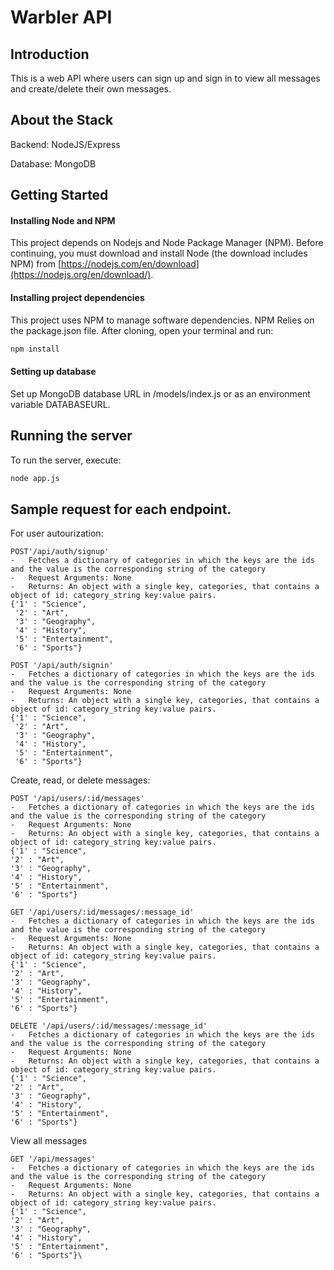 # Warbler API

## Introduction

This is a web API where users can sign up and sign in to view all messages and create/delete their own messages. 

## About the Stack

Backend: NodeJS/Express

Database: MongoDB

## Getting Started

#### Installing Node and NPM

This project depends on Nodejs and Node Package Manager (NPM). Before continuing, you must download and install Node (the download includes NPM) from [https://nodejs.com/en/download](https://nodejs.org/en/download/).

#### Installing project dependencies

This project uses NPM to manage software dependencies. NPM Relies on the package.json file. After cloning, open your terminal and run:

```bash
npm install
```

#### Setting up database

Set up MongoDB database URL in /models/index.js or as an environment variable DATABASEURL.

## Running the server

To run the server, execute:

```bash
node app.js
```

## Sample request for each endpoint. 

For user autourization:
```
POST'/api/auth/signup'
-	Fetches a dictionary of categories in which the keys are the ids and the value is the corresponding string of the category
-	Request Arguments: None
-	Returns: An object with a single key, categories, that contains a object of id: category_string key:value pairs.
{'1' : "Science",
 '2' : "Art",
 '3' : "Geography",
 '4' : "History",
 '5' : "Entertainment",
 '6' : "Sports"}
 
POST '/api/auth/signin'
-	Fetches a dictionary of categories in which the keys are the ids and the value is the corresponding string of the category
-	Request Arguments: None
-	Returns: An object with a single key, categories, that contains a object of id: category_string key:value pairs.
{'1' : "Science",
 '2' : "Art",
 '3' : "Geography",
 '4' : "History",
 '5' : "Entertainment",
 '6' : "Sports"}
 ```
 
Create, read, or delete messages:
 ```
 POST '/api/users/:id/messages'
-	Fetches a dictionary of categories in which the keys are the ids and the value is the corresponding string of the category
-	Request Arguments: None
-	Returns: An object with a single key, categories, that contains a object of id: category_string key:value pairs.
{'1' : "Science",
 '2' : "Art",
 '3' : "Geography",
 '4' : "History",
 '5' : "Entertainment",
 '6' : "Sports"}

GET '/api/users/:id/messages/:message_id'
-	Fetches a dictionary of categories in which the keys are the ids and the value is the corresponding string of the category
-	Request Arguments: None
-	Returns: An object with a single key, categories, that contains a object of id: category_string key:value pairs.
{'1' : "Science",
 '2' : "Art",
 '3' : "Geography",
 '4' : "History",
 '5' : "Entertainment",
 '6' : "Sports"}

DELETE '/api/users/:id/messages/:message_id'
-	Fetches a dictionary of categories in which the keys are the ids and the value is the corresponding string of the category
-	Request Arguments: None
-	Returns: An object with a single key, categories, that contains a object of id: category_string key:value pairs.
{'1' : "Science",
 '2' : "Art",
 '3' : "Geography",
 '4' : "History",
 '5' : "Entertainment",
 '6' : "Sports"}
```

View all messages
 ```
 GET '/api/messages'
-	Fetches a dictionary of categories in which the keys are the ids and the value is the corresponding string of the category
-	Request Arguments: None
-	Returns: An object with a single key, categories, that contains a object of id: category_string key:value pairs.
{'1' : "Science",
 '2' : "Art",
 '3' : "Geography",
 '4' : "History",
 '5' : "Entertainment",
 '6' : "Sports"}\
  ```

